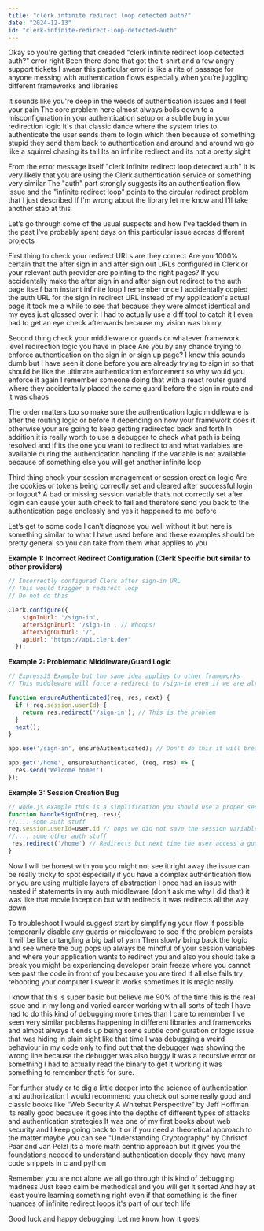 ```yaml
---
title: "clerk infinite redirect loop detected auth?"
date: "2024-12-13"
id: "clerk-infinite-redirect-loop-detected-auth"
---
```


Okay so you're getting that dreaded "clerk infinite redirect loop detected auth?" error right Been there done that got the t-shirt and a few angry support tickets I swear this particular error is like a rite of passage for anyone messing with authentication flows especially when you’re juggling different frameworks and libraries

It sounds like you're deep in the weeds of authentication issues and I feel your pain The core problem here almost always boils down to a misconfiguration in your authentication setup or a subtle bug in your redirection logic It's that classic dance where the system tries to authenticate the user sends them to login which then because of something stupid they send them back to authentication and around and around we go like a squirrel chasing its tail Its an infinite redirect and its not a pretty sight

From the error message itself "clerk infinite redirect loop detected auth" it is very likely that you are using the Clerk authentication service or something very similar The "auth" part strongly suggests its an authentication flow issue and the "infinite redirect loop" points to the circular redirect problem that I just described If I'm wrong about the library let me know and I’ll take another stab at this

Let’s go through some of the usual suspects and how I've tackled them in the past I’ve probably spent days on this particular issue across different projects

First thing to check your redirect URLs are they correct Are you 1000% certain that the after sign in and after sign out URLs configured in Clerk or your relevant auth provider are pointing to the right pages? If you accidentally make the after sign in and after sign out redirect to the auth page itself bam instant infinite loop I remember once I accidentally copied the auth URL for the sign in redirect URL instead of my application's actual page it took me a while to see that because they were almost identical and my eyes just glossed over it I had to actually use a diff tool to catch it I even had to get an eye check afterwards because my vision was blurry

Second thing check your middleware or guards or whatever framework level redirection logic you have in place Are you by any chance trying to enforce authentication on the sign in or sign up page? I know this sounds dumb but I have seen it done before you are already trying to sign in so that should be like the ultimate authentication enforcement so why would you enforce it again I remember someone doing that with a react router guard where they accidentally placed the same guard before the sign in route and it was chaos

The order matters too so make sure the authentication logic middleware is after the routing logic or before it depending on how your framework does it otherwise your are going to keep getting redirected back and forth In addition it is really worth to use a debugger to check what path is being resolved and if its the one you want to redirect to and what variables are available during the authentication handling if the variable is not available because of something else you will get another infinite loop

Third thing check your session management or session creation logic Are the cookies or tokens being correctly set and cleared after successful login or logout? A bad or missing session variable that’s not correctly set after login can cause your auth check to fail and therefore send you back to the authentication page endlessly and yes it happened to me before

Let’s get to some code I can’t diagnose you well without it but here is something similar to what I have used before and these examples should be pretty general so you can take from them what applies to you

**Example 1: Incorrect Redirect Configuration (Clerk Specific but similar to other providers)**

```javascript
// Incorrectly configured Clerk after sign-in URL
// This would trigger a redirect loop
// Do not do this

Clerk.configure({
    signInUrl: '/sign-in',
    afterSignInUrl: '/sign-in', // Whoops!
    afterSignOutUrl: '/',
    apiUrl: "https://api.clerk.dev"
  });


```

**Example 2: Problematic Middleware/Guard Logic**

```javascript
// ExpressJS Example but the same idea applies to other frameworks
// This middleware will force a redirect to /sign-in even if we are already there

function ensureAuthenticated(req, res, next) {
  if (!req.session.userId) {
    return res.redirect('/sign-in'); // This is the problem
  }
  next();
}

app.use('/sign-in', ensureAuthenticated); // Don't do this it will break everything

app.get('/home', ensureAuthenticated, (req, res) => {
  res.send('Welcome home!')
});
```

**Example 3: Session Creation Bug**

```javascript
// Node.js example this is a simplification you should use a proper session manager
function handleSignIn(req, res){
//.... some auth stuff
req.session.userId=user.id // oops we did not save the session variable
//.... some other auth stuff
 res.redirect('/home') // Redirects but next time the user access a guarded page he will be kicked out again
}

```

Now I will be honest with you you might not see it right away the issue can be really tricky to spot especially if you have a complex authentication flow or you are using multiple layers of abstraction I once had an issue with nested if statements in my auth middleware (don't ask me why I did that) it was like that movie Inception but with redirects it was redirects all the way down

To troubleshoot I would suggest start by simplifying your flow if possible temporarily disable any guards or middleware to see if the problem persists it will be like untangling a big ball of yarn Then slowly bring back the logic and see where the bug pops up always be mindful of your session variables and where your application wants to redirect you and also you should take a break you might be experiencing developer brain freeze where you cannot see past the code in front of you because you are tired If all else fails try rebooting your computer I swear it works sometimes it is magic really

I know that this is super basic but believe me 90% of the time this is the real issue and in my long and varied career working with all sorts of tech I have had to do this kind of debugging more times than I care to remember I've seen very similar problems happening in different libraries and frameworks and almost always it ends up being some subtle configuration or logic issue that was hiding in plain sight like that time I was debugging a weird behaviour in my code only to find out that the debugger was showing the wrong line because the debugger was also buggy it was a recursive error or something I had to actually read the binary to get it working it was something to remember that’s for sure.

For further study or to dig a little deeper into the science of authentication and authorization I would recommend you check out some really good and classic books like “Web Security A Whitehat Perspective” by Jeff Hoffman its really good because it goes into the depths of different types of attacks and authentication strategies It was one of my first books about web security and I keep going back to it or if you need a theoretical approach to the matter maybe you can see "Understanding Cryptography" by Christof Paar and Jan Pelzl its a more math centric approach but it gives you the foundations needed to understand authentication deeply they have many code snippets in c and python

Remember you are not alone we all go through this kind of debugging madness Just keep calm be methodical and you will get it sorted And hey at least you’re learning something right even if that something is the finer nuances of infinite redirect loops it's part of our tech life

Good luck and happy debugging! Let me know how it goes!
